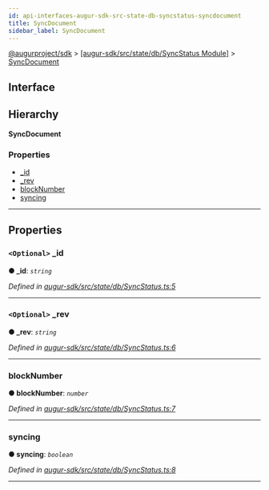 ```yaml
---
id: api-interfaces-augur-sdk-src-state-db-syncstatus-syncdocument
title: SyncDocument
sidebar_label: SyncDocument
---
```


[@augurproject/sdk](api-readme.md) > [[augur-sdk/src/state/db/SyncStatus Module]](api-modules-augur-sdk-src-state-db-syncstatus-module.md) > [SyncDocument](api-interfaces-augur-sdk-src-state-db-syncstatus-syncdocument.md)

## Interface

## Hierarchy

**SyncDocument**

### Properties

* [_id](api-interfaces-augur-sdk-src-state-db-syncstatus-syncdocument.md#_id)
* [_rev](api-interfaces-augur-sdk-src-state-db-syncstatus-syncdocument.md#_rev)
* [blockNumber](api-interfaces-augur-sdk-src-state-db-syncstatus-syncdocument.md#blocknumber)
* [syncing](api-interfaces-augur-sdk-src-state-db-syncstatus-syncdocument.md#syncing)

---

## Properties

<a id="_id"></a>

### `<Optional>` _id

**● _id**: *`string`*

*Defined in [augur-sdk/src/state/db/SyncStatus.ts:5](https://github.com/AugurProject/augur/blob/1e1466f1d3/packages/augur-sdk/src/state/db/SyncStatus.ts#L5)*

___
<a id="_rev"></a>

### `<Optional>` _rev

**● _rev**: *`string`*

*Defined in [augur-sdk/src/state/db/SyncStatus.ts:6](https://github.com/AugurProject/augur/blob/1e1466f1d3/packages/augur-sdk/src/state/db/SyncStatus.ts#L6)*

___
<a id="blocknumber"></a>

###  blockNumber

**● blockNumber**: *`number`*

*Defined in [augur-sdk/src/state/db/SyncStatus.ts:7](https://github.com/AugurProject/augur/blob/1e1466f1d3/packages/augur-sdk/src/state/db/SyncStatus.ts#L7)*

___
<a id="syncing"></a>

###  syncing

**● syncing**: *`boolean`*

*Defined in [augur-sdk/src/state/db/SyncStatus.ts:8](https://github.com/AugurProject/augur/blob/1e1466f1d3/packages/augur-sdk/src/state/db/SyncStatus.ts#L8)*

___

